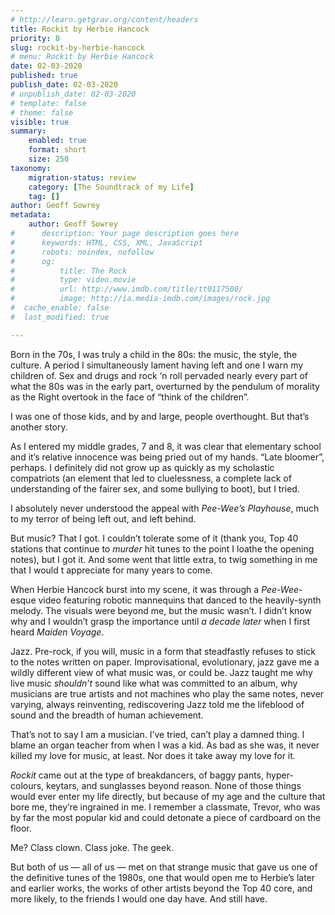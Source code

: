 ```yaml
---
# http://learn.getgrav.org/content/headers
title: Rockit by Herbie Hancock
priority: 8
slug: rockit-by-herbie-hancock
# menu: Rockit by Herbie Hancock
date: 02-03-2020
published: true
publish_date: 02-03-2020
# unpublish_date: 02-03-2020
# template: false
# theme: false
visible: true
summary:
    enabled: true
    format: short
    size: 250
taxonomy:
    migration-status: review
    category: [The Soundtrack of my Life]
    tag: []
author: Geoff Sowrey
metadata:
    author: Geoff Sowrey
#      description: Your page description goes here
#      keywords: HTML, CSS, XML, JavaScript
#      robots: noindex, nofollow
#      og:
#          title: The Rock
#          type: video.movie
#          url: http://www.imdb.com/title/tt0117500/
#          image: http://ia.media-imdb.com/images/rock.jpg
#  cache_enable: false
#  last_modified: true

---
```


Born in the 70s, I was truly a child in the 80s: the music, the style, the culture. A period I simultaneously lament having left and one I warn my children of. Sex and drugs and rock ‘n roll pervaded nearly every part of what the 80s was in the early part, overturned by the pendulum of morality as the Right overtook in the face of “think of the children”.

I was one of those kids, and by and large, people overthought. But that’s another story.

As I entered my middle grades, 7 and 8, it was clear that elementary school and it’s relative innocence was being pried out of my hands. “Late bloomer”, perhaps. I definitely did not grow up as quickly as my scholastic compatriots (an element that led to cluelessness, a complete lack of understanding of the fairer sex, and some bullying to boot), but I tried.

I absolutely never understood the appeal with *Pee-Wee’s Playhouse*, much to my terror of being left out, and left behind.

But music? That I got. I couldn’t tolerate some of it (thank you, Top 40 stations that continue to *murder* hit tunes to the point I loathe the opening notes), but I got it. And some went that little extra, to twig something in me that I would t appreciate for many years to come.

When Herbie Hancock burst into my scene, it was through a *Pee-Wee*-esque video featuring robotic mannequins that danced to the heavily-synth melody. The visuals were beyond me, but the music wasn’t. I didn’t know why and I wouldn’t grasp the importance until *a decade later* when I first heard *Maiden Voyage*.

Jazz. Pre-rock, if you will, music in a form that steadfastly refuses to stick to the notes written on paper. Improvisational, evolutionary, jazz gave me a wildly different view of what music was, or could be. Jazz taught me why live music *shouldn’t* sound like what was committed to an album, why musicians are true artists and not machines who play the same notes, never varying, always reinventing, rediscovering Jazz told me the lifeblood of sound and the breadth of human achievement.

That’s not to say I am a musician. I’ve tried, can’t play a damned thing. I blame an organ teacher from when I was a kid. As bad as she was, it never killed my love for music, at least. Nor does it take away my love for it.

*Rockit* came out at the type of breakdancers, of baggy pants, hyper-colours, keytars, and sunglasses beyond reason. None of those things would ever enter my life directly, but because of my age and the culture that bore me, they’re ingrained in me. I remember a classmate, Trevor, who was by far the most popular kid and could detonate a piece of cardboard on the floor.

Me? Class clown. Class joke. The geek.

But both of us — all of us — met on that strange music that gave us one of the definitive tunes of the 1980s, one that would open me to Herbie’s later and earlier works, the works of other artists beyond the Top 40 core, and more likely, to the friends I would one day have. And still have.